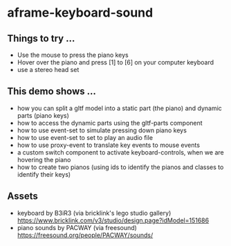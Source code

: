 # aframe-keyboard-sound

## Things to try ...

- Use the mouse to press the piano keys
- Hover over the piano and press [1] to [6] on your computer keyboard
- use a stereo head set

## This demo shows ...

- how you can split a gltf model into a static part (the piano) and dynamic parts (piano keys)
- how to access the dynamic parts using the gltf-parts component
- how to use event-set to simulate pressing down piano keys
- how to use event-set to set to play an audio file
- how to use proxy-event to translate key events to mouse events
- a custom switch component to activate keyboard-controls, when we are hovering the piano
- how to create two pianos (using ids to identify the pianos and classes to identify their keys)

## Assets
- keyboard by B3iR3 (via bricklink's lego studio gallery)
  https://www.bricklink.com/v3/studio/design.page?idModel=151686
- piano sounds by PACWAY (via freesound)
  https://freesound.org/people/PACWAY/sounds/